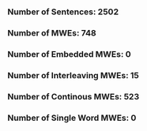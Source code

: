 ### Number of Sentences: 2502
### Number of MWEs: 748

### Number of Embedded MWEs: 0

### Number of Interleaving MWEs: 15

### Number of Continous MWEs: 523

### Number of Single Word MWEs: 0